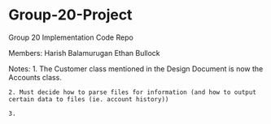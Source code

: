 # Group-20-Project
Group 20 Implementation Code Repo

Members:
    Harish Balamurugan
    Ethan Bullock       



Notes:
    1. The Customer class mentioned in the Design Document is now the Accounts class. 

    2. Must decide how to parse files for information (and how to output certain data to files (ie. account history))

    3. 
